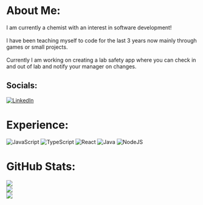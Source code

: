# About Me:
I am currently a chemist with an interest in software development! <br><br>I have been teaching myself to code for the last 3 years now mainly through games or small projects.<br><br>Currently I am working on creating a lab safety app where you can check in and out of lab and notify your manager on changes.


## Socials:
[![LinkedIn](https://img.shields.io/badge/LinkedIn-%230077B5.svg?logo=linkedin&logoColor=white)](https://linkedin.com/in/nathan-gramm-759799194) 

# Experience:
![JavaScript](https://img.shields.io/badge/javascript-%23323330.svg?style=for-the-badge&logo=javascript&logoColor=%23F7DF1E) ![TypeScript](https://img.shields.io/badge/typescript-%23007ACC.svg?style=for-the-badge&logo=typescript&logoColor=white) ![React](https://img.shields.io/badge/react-%2320232a.svg?style=for-the-badge&logo=react&logoColor=%2361DAFB) ![Java](https://img.shields.io/badge/java-%23ED8B00.svg?style=for-the-badge&logo=java&logoColor=white) ![NodeJS](https://img.shields.io/badge/node.js-6DA55F?style=for-the-badge&logo=node.js&logoColor=white)
# GitHub Stats:
![](https://github-readme-stats.vercel.app/api?username=NathanGramm&theme=react&hide_border=true&include_all_commits=true&count_private=false)<br/>
![](https://github-readme-streak-stats.herokuapp.com/?user=NathanGramm&theme=react&hide_border=true)<br/>
![](https://github-readme-stats.vercel.app/api/top-langs/?username=NathanGramm&theme=react&hide_border=true&include_all_commits=true&count_private=false&layout=compact)

<!-- Proudly created with GPRM ( https://gprm.itsvg.in ) -->

